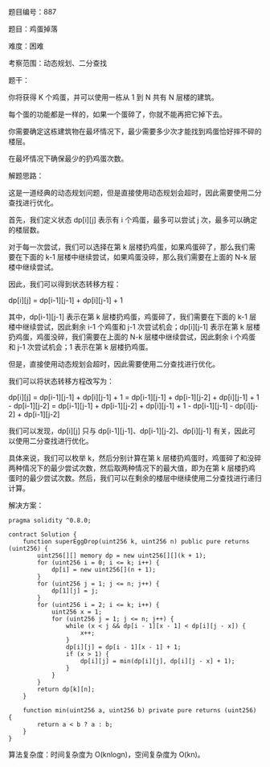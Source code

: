 题目编号：887

题目：鸡蛋掉落

难度：困难

考察范围：动态规划、二分查找

题干：

你将获得 K 个鸡蛋，并可以使用一栋从 1 到 N 共有 N 层楼的建筑。

每个蛋的功能都是一样的，如果一个蛋碎了，你就不能再把它掉下去。

你需要确定这栋建筑物在最坏情况下，最少需要多少次才能找到鸡蛋恰好摔不碎的楼层。

在最坏情况下确保最少的扔鸡蛋次数。

解题思路：

这是一道经典的动态规划问题，但是直接使用动态规划会超时，因此需要使用二分查找进行优化。

首先，我们定义状态 dp[i][j] 表示有 i 个鸡蛋，最多可以尝试 j 次，最多可以确定的楼层数。

对于每一次尝试，我们可以选择在第 k 层楼扔鸡蛋，如果鸡蛋碎了，那么我们需要在下面的 k-1 层楼中继续尝试，如果鸡蛋没碎，那么我们需要在上面的 N-k 层楼中继续尝试。

因此，我们可以得到状态转移方程：

dp[i][j] = dp[i-1][j-1] + dp[i][j-1] + 1

其中，dp[i-1][j-1] 表示在第 k 层楼扔鸡蛋，鸡蛋碎了，我们需要在下面的 k-1 层楼中继续尝试，因此剩余 i-1 个鸡蛋和 j-1 次尝试机会；dp[i][j-1] 表示在第 k 层楼扔鸡蛋，鸡蛋没碎，我们需要在上面的 N-k 层楼中继续尝试，因此剩余 i 个鸡蛋和 j-1 次尝试机会；1 表示在第 k 层楼扔鸡蛋。

但是，直接使用动态规划会超时，因此需要使用二分查找进行优化。

我们可以将状态转移方程改写为：

dp[i][j] = dp[i-1][j-1] + dp[i][j-1] + 1
         = dp[i-1][j-1] + dp[i-1][j-2] + dp[i][j-1] + 1 - dp[i-1][j-2]
         = dp[i-1][j-1] + dp[i-1][j-2] + dp[i][j-1] + 1 - dp[i-1][j-1] - dp[i][j-2] + dp[i-1][j-2]

我们可以发现，dp[i][j] 只与 dp[i-1][j-1]、dp[i-1][j-2]、dp[i][j-1] 有关，因此可以使用二分查找进行优化。

具体来说，我们可以枚举 k，然后分别计算在第 k 层楼扔鸡蛋时，鸡蛋碎了和没碎两种情况下的最少尝试次数，然后取两种情况下的最大值，即为在第 k 层楼扔鸡蛋时的最少尝试次数。然后，我们可以在剩余的楼层中继续使用二分查找进行递归计算。

解决方案：

```
pragma solidity ^0.8.0;

contract Solution {
    function superEggDrop(uint256 k, uint256 n) public pure returns (uint256) {
        uint256[][] memory dp = new uint256[][](k + 1);
        for (uint256 i = 0; i <= k; i++) {
            dp[i] = new uint256[](n + 1);
        }
        for (uint256 j = 1; j <= n; j++) {
            dp[1][j] = j;
        }
        for (uint256 i = 2; i <= k; i++) {
            uint256 x = 1;
            for (uint256 j = 1; j <= n; j++) {
                while (x < j && dp[i - 1][x - 1] < dp[i][j - x]) {
                    x++;
                }
                dp[i][j] = dp[i - 1][x - 1] + 1;
                if (x > 1) {
                    dp[i][j] = min(dp[i][j], dp[i][j - x] + 1);
                }
            }
        }
        return dp[k][n];
    }

    function min(uint256 a, uint256 b) private pure returns (uint256) {
        return a < b ? a : b;
    }
}
```

算法复杂度：时间复杂度为 O(knlogn)，空间复杂度为 O(kn)。